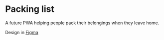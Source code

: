 # Packing list

A future PWA helping people pack their belongings when they leave home.

Design in [Figma](https://www.figma.com/file/wmRbUOe4a6AKdEhcFDrO8e/Packing-List?type=design&node-id=0%3A1&mode=design&t=HGtqFluZgHQ4g2cA-1)
